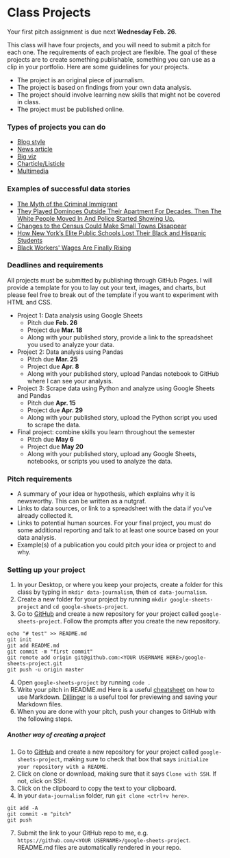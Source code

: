 # Class Projects

Your first pitch assignment is due next **Wednesday Feb. 26**.

This class will have four projects, and you will need to submit a pitch for each one. The requirements of each project are flexible. The goal of these projects are to create something publishable, something you can use as a clip in your portfolio. Here are some guidelines for your projects.

- The project is an original piece of journalism.
- The project is based on findings from your own data analysis.
- The project should involve learning new skills that might not be covered in class.
- The project must be published online.

### Types of projects you can do

- [Blog style](https://www.wsj.com/articles/98-6-degrees-fahrenheit-isnt-the-average-any-more-11579257001)
- [News article](https://www.texastribune.org/2019/06/20/texas-hispanic-population-pace-surpass-white-residents/)
- [Big viz](https://www.wsj.com/graphics/how-money-flowed-and-ebbed-at-ge/)
- [Charticle/Listicle](https://www.wsj.com/graphics/the-rise-of-quants-in-5-charts/)
- [Multimedia](https://www.nytimes.com/interactive/2020/02/13/climate/manila-san-francisco-sea-level-rise.html)

### Examples of successful data stories

- [The Myth of the Criminal Immigrant](https://www.themarshallproject.org/2018/03/30/the-myth-of-the-criminal-immigrant)
- [They Played Dominoes Outside Their Apartment For Decades. Then The White People Moved In And Police Started Showing Up.](https://www.buzzfeednews.com/article/lamvo/gentrification-complaints-311-new-york)
- [Changes to the Census Could Make Small Towns Disappear](https://www.nytimes.com/interactive/2020/02/06/opinion/census-algorithm-privacy.html)
- [How New York’s Elite Public Schools Lost Their Black and Hispanic Students](https://www.nytimes.com/interactive/2019/06/03/nyregion/nyc-public-schools-black-hispanic-students.html)
- [Black Workers' Wages Are Finally Rising](https://www.nytimes.com/2020/02/07/business/black-unemployment-wages.html)

### Deadlines and requirements

All projects must be submitted by publishing through GitHub Pages. I will provide a template for you to lay out your text, images, and charts, but please feel free to break out of the template if you want to experiment with HTML and CSS.

- Project 1: Data analysis using Google Sheets
  - Pitch due **Feb. 26**
  - Project due **Mar. 18**
  - Along with your published story, provide a link to the spreadsheet you used to analyze your data.
- Project 2: Data analysis using Pandas
  - Pitch due **Mar. 25**
  - Project due **Apr. 8**
  - Along with your published story, upload Pandas notebook to GitHub where I can see your analysis.
- Project 3: Scrape data using Python and analyze using Google Sheets and Pandas
  - Pitch due **Apr. 15**
  - Project due **Apr. 29**
  - Along with your published story, upload the Python script you used to scrape the data.
- Final project: combine skills you learn throughout the semester
  - Pitch due **May 6**
  - Project due **May 20**
  - Along with your published story, upload any Google Sheets, notebooks, or scripts you used to analyze the data.

### Pitch requirements

- A summary of your idea or hypothesis, which explains why it is newsworthy. This can be written as a nutgraf.
- Links to data sources, or link to a spreadsheet with the data if you've already collected it.
- Links to potential human sources. For your final project, you must do some additional reporting and talk to at least one source based on your data analysis.
- Example(s) of a publication you could pitch your idea or project to and why.

### Setting up your project

1. In your Desktop, or where you keep your projects, create a folder for this class by typing in `mkdir data-journalism`, then `cd data-journalism`.
2. Create a new folder for your project by running `mkdir google-sheets-project` and `cd google-sheets-project`.
3. Go to [GitHub](https://github.com/) and create a new repository for your project called `google-sheets-project`. Follow the prompts after you create the new repository.

```
echo "# test" >> README.md
git init
git add README.md
git commit -m "first commit"
git remote add origin git@github.com:<YOUR USERNAME HERE>/google-sheets-project.git
git push -u origin master
```

4. Open `google-sheets-project` by running `code .`
5. Write your pitch in README.md
   Here is a useful [cheatsheet](https://github.com/adam-p/markdown-here/wiki/Markdown-Cheatsheet) on how to use Markdown. [Dillinger](https://dillinger.io/) is a useful tool for previewing and saving your Markdown files.
6. When you are done with your pitch, push your changes to GitHub with the following steps.

##### Another way of creating a project

1. Go to [GitHub](https://github.com/) and create a new repository for your project called `google-sheets-project`, making sure to check that box that says `initialize your repository with a README`.
2. Click on clone or download, making sure that it says `Clone with SSH`. If not, click on SSH.
3. Click on the clipboard to copy the text to your clipboard.
4. In your `data-journalism` folder, run `git clone <ctrl+v here>`.

```
git add -A
git commit -m "pitch"
git push
```

7. Submit the link to your GitHub repo to me, e.g. `https://github.com/<YOUR USERNAME>/google-sheets-project`. README.md files are automatically rendered in your repo.
